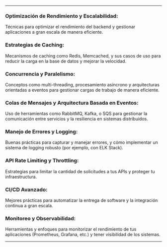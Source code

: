 
---


### Optimización de Rendimiento y Escalabilidad:

Técnicas para optimizar el rendimiento del backend y gestionar aplicaciones a gran escala de manera eficiente.
### Estrategias de Caching:

Mecanismos de caching como Redis, Memcached, y sus casos de uso para reducir la carga en la base de datos y mejorar la velocidad.
### Concurrencia y Paralelismo:

Conceptos como multi-threading, procesamiento asíncrono y arquitecturas orientadas a eventos para gestionar cargas de trabajo de manera eficiente.
### Colas de Mensajes y Arquitectura Basada en Eventos:

Uso de herramientas como RabbitMQ, Kafka, o SQS para gestionar la comunicación entre servicios y la resiliencia en sistemas distribuidos.
### Manejo de Errores y Logging:

Buenas prácticas para capturar y manejar errores, y cómo implementar un sistema de logging robusto (por ejemplo, con ELK Stack).
### API Rate Limiting y Throttling:

Estrategias para limitar la cantidad de solicitudes a tus APIs y proteger tu infraestructura.
### CI/CD Avanzado:

Mejores prácticas para automatizar la entrega de software y la integración continua a gran escala.
### Monitoreo y Observabilidad:

Herramientas y enfoques para monitorizar el rendimiento de tus aplicaciones (Prometheus, Grafana, etc.) y tener visibilidad de los sistemas.

---